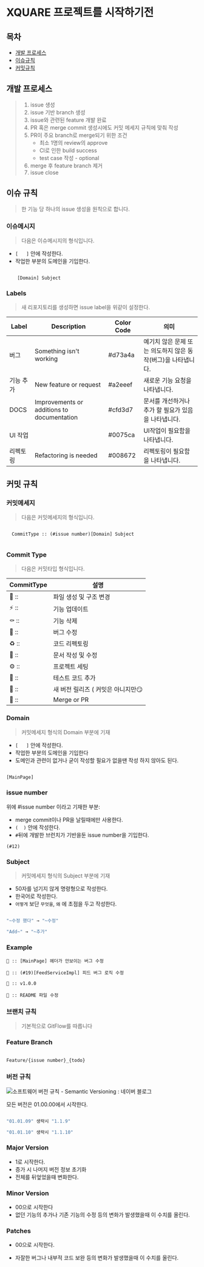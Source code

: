 # XQUARE 프로젝트를 시작하기전

## 목차

* [개발 프로세스](https://github.com/TEAM-XQUARE/README.md#개발-프로세스)
* [이슈규칙](https://github.com/TEAM-XQUARE/README.md#이슈-규칙)
* [커밋규칙](https://github.com/TEAM-XQUARE/README.md#커밋-규칙)



## 개발 프로세스

> 1. issue 생성
> 2. issue 기반 branch 생성
> 3. issue와 관련된 feature 개발 완료
> 4. PR 혹은 merge commit 생성시에도 커밋 메세지 규칙에 맞춰 작성
> 5. PR이 주요 branch로 merge되기 위한 조건
>    - 최소 1명의 review의 approve
>    - CI로 인한 build success
>    - test case 작성 - optional
> 6. merge 후 feature branch 제거
> 7. issue close



## 이슈 규칙

> 한 기능 당 하나의 issue 생성을 원칙으로 합니다.

### 이슈메시지

>  다음은 이슈메시지의 형식입니다.

* ```[   ]``` 안에 작성한다.
* 작업한 부분의 도메인을 기입한다.

``` [Domain] Subject

	[Domain] Subject

```

### Labels

>  새 리포지토리를 생성하면 issue label을 위같이 설정한다.

| Label     | Description                                | Color Code | 의미                                                         |
| --------- | ------------------------------------------ | ---------- | ------------------------------------------------------------ |
| 버그      | Something isn't working                    | #d73a4a    | 예기치 않은 문제 또는 의도하지 않은 동작(버그)을 나타냅니다. |
| 기능 추가 | New feature or request                     | #a2eeef    | 새로운 기능 요청을 나타냅니다.                               |
| DOCS      | Improvements or additions to documentation | #cfd3d7    | 문서를 개선하거나 추가 할 필요가 있음을 나타냅니다.          |
| UI 작업   |                                            | #0075ca    | UI작업이 필요함을 나타냅니다.                                |
| 리펙토링  | Refactoring is needed                      | #008672    | 리펙토링이 필요함을 나타냅니다.                              |



## 커밋 규칙

### 커밋메세지

> 다음은 커밋메세지의 형식입니다.
``` 

  CommitType :: (#issue number)[Domain] Subject
  
```

### Commit Type

 > 다음은 커밋타입 형식입니다.

|CommitType|설명|
|------|----------------------|
|📑 ::|파일 생성 및 구조 변경|
|⚡️ ::|기능 업데이트|
|⚰️ ::|기능 삭제|
|🐛 ::|버그 수정|
|♻️ ::|코드 리펙토링|
|📝 ::|문서 작성 및 수정|
|⚙️ ::|프로젝트 세팅|
|🧪 ::|테스트 코드 추가|
|🚀 ::|새 버전 릴리즈 ( 커밋은 아니지만😏|
|🔀 ::|Merge or PR|

### Domain

> 커밋메세지 형식의 Domain 부분에 기재

* ```[   ]``` 안에 작성한다.
* 작업한 부분의 도메인을 기입한다
* 도메인과 관련이 없거나 굳이 작성할 필요가 없을땐 작성 하지 않아도 된다.

```bash

[MainPage]

```

### issue number

위에 #issue number 이라고 기재한 부분:

- merge commit이나 PR을 날릴때에만 사용한다.
- `(  )` 안에 작성한다.
- `#`뒤에 개발한 브런치가 기반을둔 issue number을 기입한다.

```
(#12)
```

### Subject

> 커밋메세지 형식의 Subject 부분에 기재

* 50자를 넘기지 않게 명령형으로 작성한다.
* 한국어로 작성한다.
* ```어떻게``` 보단 ```무엇을```, ```왜``` 에 초점을 두고 작성한다.

```bash

"~수정 했다" → "~수정"

"Add~" → "~추가"

```

### Example

```
🐛 :: [MainPage] 헤더가 안보이는 버그 수정
```
```
🐛 :: (#19)[FeedServiceImpl] 피드 버그 로직 수정
```
```
🚀 :: v1.0.0
```
```
📝 :: README 파일 수정
```



### 브랜치 규칙

> 기본적으로 GitFlow를 따릅니다

### Feature Branch

```markdown

Feature/{issue number}_{todo}

```



### 버전 규칙

![소프트웨어 버전 규칙 - Semantic Versioning : 네이버 블로그](https://lh3.googleusercontent.com/proxy/X4MxQui0Qxx-1CPcLNUDuGgmiEEShXlyIArFG6rEuI8lR_0FQoVbHYpPsWG8PlsWO6tluZIj3VO-er9p7yH9g_HbMvotXV46pSaSBO8mzK5SydyRM0myr_4mX57xX0oT9d-wjjY7r9Cq1dGUl4TBXv5a13y96sPt-S09LR4jx1ll1XL8_3ZzenyGceM_RZq7yUn3_rvDrTvcg8xm3eNFkkdHA8onLYrL1KQ8OHUW_ruNO0rc4-brttRsxlIFAGGXSB-aEKpda518lKQIkxw8DAcIjOh8TXFjwAze)

모든 버전은 01.00.00에서 시작한다.

```jsx

"01.01.09" 생략시 "1.1.9"

"01.01.10" 생략시 "1.1.10"

```

### Major Version

- 1로 시작한다.
- 증가 시 나머지 버전 정보 초기화
- 전체를 뒤엎었을때 변화한다.

### Minor Version

- 00으로 시작한다 
- 없던 기능의 추가나 기존 기능의 수정 등의 변화가 발생했을때 이 수치를 올린다.

### Patches

+ 00으로 시작한다.

- 자잘한 버그나 내부적 코드 보완 등의 변화가 발생했을때 이 수치를 올린다.